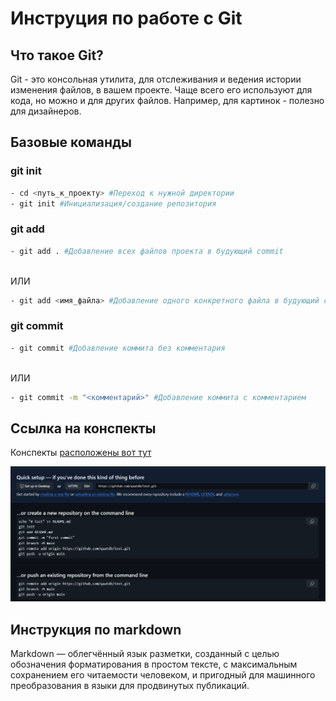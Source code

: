 # Инструция по работе с Git

## Что такое Git?

Git - это консольная утилита, для отслеживания и ведения истории изменения файлов, в вашем проекте. Чаще всего его используют для кода, но можно и для других файлов. Например, для картинок - полезно для дизайнеров.

## Базовые команды
### git init
```sh
- cd <путь_к_проекту> #Переход к нужной директории
- git init #Инициализация/создание репозитория
```

### git add
```sh
- git add . #Добавление всех файлов проекта в будующий commit
```
<br>ИЛИ
```sh
- git add <имя_файла> #Добавление одного конкретного файла в будующий commit
```


### git commit
```sh
- git commit #Добавление коммита без комментария
```
<br>ИЛИ
```sh
- git commit -m "<комментарий>" #Добавление коммита с комментарием
```

## Ссылка на конспекты
Конспекты [расположены вот тут](https://docs.google.com/document/d/16494eW1IyCtoFvwlpLNkgms9oS4Qaw6Cd4EZ9RXruxk/edit?pli=1&tab=t.0 "google docs") 

![Инструкция по пушу в удаленный репозиторий][1]

[1]: instruction.png 

## Инструкция по markdown

Markdown — облегчённый язык разметки, созданный с целью обозначения форматирования в простом тексте, с максимальным сохранением его читаемости человеком, и пригодный для машинного преобразования в языки для продвинутых публикаций.